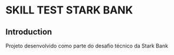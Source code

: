# SKILL TEST STARK BANK

## Introduction

Projeto desenvolvido como parte do desafio técnico da Stark Bank
